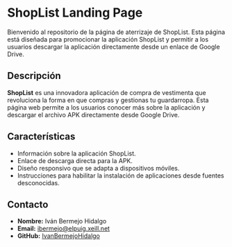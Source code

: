 # ShopList Landing Page

Bienvenido al repositorio de la página de aterrizaje de ShopList. Esta página está diseñada para promocionar la aplicación ShopList y permitir a los usuarios descargar la aplicación directamente desde un enlace de Google Drive.

## Descripción

**ShopList** es una innovadora aplicación de compra de vestimenta que revoluciona la forma en que compras y gestionas tu guardarropa. Esta página web permite a los usuarios conocer más sobre la aplicación y descargar el archivo APK directamente desde Google Drive.

## Características

- Información sobre la aplicación ShopList.
- Enlace de descarga directa para la APK.
- Diseño responsivo que se adapta a dispositivos móviles.
- Instrucciones para habilitar la instalación de aplicaciones desde fuentes desconocidas.

## Contacto

- **Nombre:** Iván Bermejo Hidalgo
- **Email:** ibermejo@elpuig.xeill.net
- **GitHub:** [IvanBermejoHidalgo](https://github.com/IvanBermejoHidalgo)
